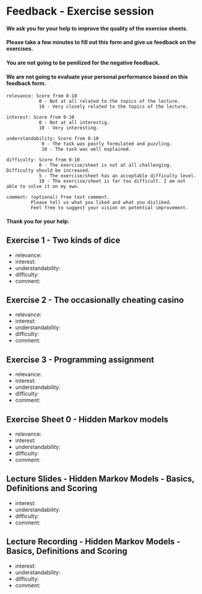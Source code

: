 # Feedback - Exercise session
#### We ask you for your help to improve the quality of the exercise sheets.
#### Please take a few minutes to fill out this form and give us feedback on the exercises.
#### You are not going to be penilized for the negative feedback.
#### We are not going to evaluate your personal performance based on this feedback form.
```
relevance: Score from 0-10
            0 - Not at all related to the topics of the lecture.
            10 - Very closely related to the topics of the lecture.

interest: Score from 0-10
            0 - Not at all interestig.
            10 - Very interesting.

understandability: Score from 0-10
             0 - The task was poorly formulated and puzzling.
             10 - The task was well explained.

difficulty: Score from 0-10
            0 - The exercise/sheet is not at all challenging. Difficulty should be increased.
            5 - The exercise/sheet has an acceptable difficulty level.
            10 - The exercise/sheet is far too difficult. I am not able to solve it on my own.

comment: (optional) Free text comment.
         Please tell us what you liked and what you disliked.
         Feel free to suggest your vision on potential improvement.
```

#### Thank you for your help.

Exercise 1 - Two kinds of dice
------------------------------
- relevance:
- interest:
- understandability:
- difficulty:
- comment:

Exercise 2 - The occasionally cheating casino
---------------------------------------------
- relevance:
- interest:
- understandability:
- difficulty:
- comment:

Exercise 3 - Programming assignment
-----------------------------------
- relevance:
- interest:
- understandability:
- difficulty:
- comment:

Exercise Sheet 0 - Hidden Markov models
---------------------------------------
- relevance:
- interest:
- understandability:
- difficulty:
- comment:

Lecture Slides - Hidden Markov Models - Basics, Definitions and Scoring
-----------------------------------------------------------------------
- interest:
- understandability:
- difficulty:
- comment:

Lecture Recording - Hidden Markov Models - Basics, Definitions and Scoring
--------------------------------------------------------------------------
- interest:
- understandability:
- difficulty:
- comment:
